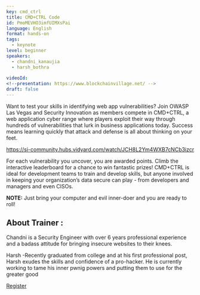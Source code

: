 ```yaml
---
key: cmd_ctrl
title: CMD+CTRL Code
id: PmoMEVHO3imfUIMXsPai
language: English
format: hands-on
tags:
  - keynote
level: beginner
speakers:
  - chandni_kanaujia
  - harsh_bothra
  
videoId: 
<!--presentation: https://www.blockchainvillage.net/ -->
draft: false
---
```

Want to test your skills in identifying web app vulnerabilities?  Join OWASP Las Vegas and Security Innovation as members compete in CMD+CTRL, a web application cyber range where players exploit their way through hundreds of vulnerabilities that lurk in business applications today.  Success means learning quickly that attack and defense is all about thinking on your feet.

https://si-community.hubs.vidyard.com/watch/JCH8L2Ym4WXB7cNCb3izcr

For each vulnerability you uncover, you are awarded points. Climb the interactive leaderboard for a chance to win fantastic prizes! CMD+CTRL is ideal for development teams to train and develop skills, but anyone involved in keeping your organization’s data secure can play - from developers and managers and even CISOs.

<b>NOTE:</b> Just bring your computer and evil inner-doer and you are ready to roll!


<h2>About Trainer :</h2>

Chandni is a Security Engineer with over 6 years professional experience and a badass attitude for bringing insecure websites to their knees.  

Harsh  -Recently graduated from college and at his first professional post, Harsh exudes the skills and confidence of a pro-hacker. He is currently working to tame his inner pwnig powers and putting them to use for the greater good

<a align="center" class="btn primary" target="_blank" rel="noopener" href="https://docs.google.com/forms/d/1OXvCL3a5LGFu6YOGYJWJROJNiCJPPAueIvl6-Rkzf_M/">Register</a>